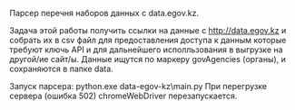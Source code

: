 Парсер перечня наборов данных с data.egov.kz.

Задача этой работы получить ссылки на данные с http://data.egov.kz и собрать их в csv файл для предоставления доступа к данным которые требуют ключь API и для дальнейшего исполльзования в выгрузке на другой/ие сайт/ы.
Данные ищутся по маркеру govAgencies (органы), и сохраняются в папке data.


Запуск парсера: python.exe data-egov-kz\main.py
При перегрузке сервера (ошибка 502) chromeWebDriver перезапускается.
